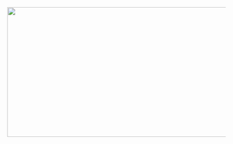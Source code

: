 <a href="https://github.com/devxb/gitanimals">
<img
  src="https://render.gitanimals.org/farms/devyunie"
  width="600"
  height="300"
/>
</a>